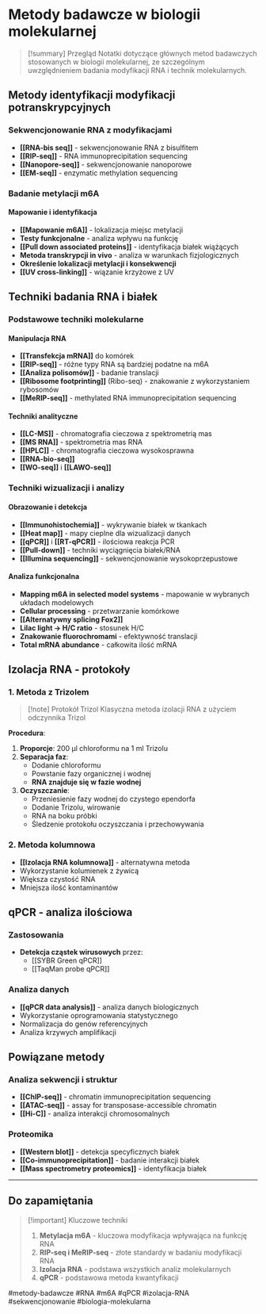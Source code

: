 # Metody badawcze w biologii molekularnej

> [!summary] Przegląd
> Notatki dotyczące głównych metod badawczych stosowanych w biologii molekularnej, ze szczególnym uwzględnieniem badania modyfikacji RNA i technik molekularnych.

## Metody identyfikacji modyfikacji potranskrypcyjnych

### Sekwencjonowanie RNA z modyfikacjami

- **[[RNA-bis seq]]** - sekwencjonowanie RNA z bisulfitem
- **[[RIP-seq]]** - RNA immunoprecipitation sequencing  
- **[[Nanopore-seq]]** - sekwencjonowanie nanoporowe
- **[[EM-seq]]** - enzymatic methylation sequencing

### Badanie metylacji m6A

#### Mapowanie i identyfikacja
- **[[Mapowanie m6A]]** - lokalizacja miejsc metylacji
- **Testy funkcjonalne** - analiza wpływu na funkcję
- **[[Pull down associated proteins]]** - identyfikacja białek wiążących
- **Metoda transkrypcji in vivo** - analiza w warunkach fizjologicznych
- **Określenie lokalizacji metylacji i konsekwencji**
- **[[UV cross-linking]]** - wiązanie krzyżowe z UV

## Techniki badania RNA i białek

### Podstawowe techniki molekularne

#### Manipulacja RNA
- **[[Transfekcja mRNA]]** do komórek
- **[[RIP-seq]]** - różne typy RNA są bardziej podatne na m6A
- **[[Analiza polisomów]]** - badanie translacji
- **[[Ribosome footprinting]]** (Ribo-seq) - znakowanie z wykorzystaniem rybosomów
- **[[MeRIP-seq]]** - methylated RNA immunoprecipitation sequencing

#### Techniki analityczne
- **[[LC-MS]]** - chromatografia cieczowa z spektrometrią mas
- **[[MS RNA]]** - spektrometria mas RNA
- **[[HPLC]]** - chromatografia cieczowa wysokosprawna
- **[[RNA-bio-seq]]**
- **[[WO-seq]]** i **[[LAWO-seq]]**

### Techniki wizualizacji i analizy

#### Obrazowanie i detekcja
- **[[Immunohistochemia]]** - wykrywanie białek w tkankach
- **[[Heat map]]** - mapy cieplne dla wizualizacji danych
- **[[qPCR]]** i **[[RT-qPCR]]** - ilościowa reakcja PCR
- **[[Pull-down]]** - techniki wyciągnięcia białek/RNA
- **[[Illumina sequencing]]** - sekwencjonowanie wysokoprzepustowe

#### Analiza funkcjonalna
- **Mapping m6A in selected model systems** - mapowanie w wybranych układach modelowych
- **Cellular processing** - przetwarzanie komórkowe
- **[[Alternatywny splicing Fox2]]**
- **Lilac light → H/C ratio** - stosunek H/C
- **Znakowanie fluorochromami** - efektywność translacji
- **Total mRNA abundance** - całkowita ilość mRNA

## Izolacja RNA - protokoły

### 1. Metoda z Trizolem

> [!note] Protokół Trizol
> Klasyczna metoda izolacji RNA z użyciem odczynnika Trizol

**Procedura**:
1. **Proporcje**: 200 μl chloroformu na 1 ml Trizolu
2. **Separacja faz**:
   - Dodanie chloroformu
   - Powstanie fazy organicznej i wodnej
   - **RNA znajduje się w fazie wodnej**
3. **Oczyszczanie**:
   - Przeniesienie fazy wodnej do czystego ependorfa
   - Dodanie Trizolu, wirowanie
   - RNA na boku próbki
   - Śledzenie protokołu oczyszczania i przechowywania

### 2. Metoda kolumnowa

- **[[Izolacja RNA kolumnowa]]** - alternatywna metoda
- Wykorzystanie kolumienek z żywicą
- Większa czystość RNA
- Mniejsza ilość kontaminantów

## qPCR - analiza ilościowa

### Zastosowania
- **Detekcja cząstek wirusowych** przez:
  - [[SYBR Green qPCR]]
  - [[TaqMan probe qPCR]]

### Analiza danych
- **[[qPCR data analysis]]** - analiza danych biologicznych
- Wykorzystanie oprogramowania statystycznego
- Normalizacja do genów referencyjnych
- Analiza krzywych amplifikacji

## Powiązane metody

### Analiza sekwencji i struktur
- **[[ChIP-seq]]** - chromatin immunoprecipitation sequencing
- **[[ATAC-seq]]** - assay for transposase-accessible chromatin
- **[[Hi-C]]** - analiza interakcji chromosomalnych

### Proteomika
- **[[Western blot]]** - detekcja specyficznych białek
- **[[Co-immunoprecipitation]]** - badanie interakcji białek
- **[[Mass spectrometry proteomics]]** - identyfikacja białek

---

## Do zapamiętania

> [!important] Kluczowe techniki
> 1. **Metylacja m6A** - kluczowa modyfikacja wpływająca na funkcję RNA
> 2. **RIP-seq i MeRIP-seq** - złote standardy w badaniu modyfikacji RNA  
> 3. **Izolacja RNA** - podstawa wszystkich analiz molekularnych
> 4. **qPCR** - podstawowa metoda kwantyfikacji

#metody-badawcze #RNA #m6A #qPCR #izolacja-RNA #sekwencjonowanie #biologia-molekularna